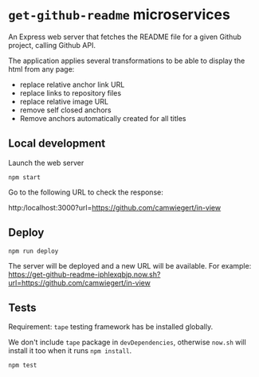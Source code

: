 # `get-github-readme` microservices

An Express web server that fetches the README file for a given Github project, calling Github API.

The application applies several transformations to be able to display the html from any page:

* replace relative anchor link URL
* replace links to repository files
* replace relative image URL
* remove self closed anchors
* Remove anchors automatically created for all titles

## Local development

Launch the web server

```
npm start
```

Go to the following URL to check the response:

http:/localhost:3000?url=https://github.com/camwiegert/in-view

## Deploy

```
npm run deploy
```

The server will be deployed and a new URL will be available.
For example: https://get-github-readme-iphlexqbjp.now.sh?url=https://github.com/camwiegert/in-view

## Tests

Requirement: `tape` testing framework has be installed globally.

We don't include `tape` package in `devDependencies`, otherwise `now.sh` will install it too when it runs `npm install`.

```
npm test
```
